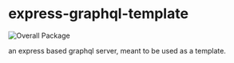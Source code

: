 # express-graphql-template

![Overall Package](https://github.com/tsamridh86/express-graphql-template/workflows/Overall%20Package/badge.svg)

an express based graphql server, meant to be used as a template.
